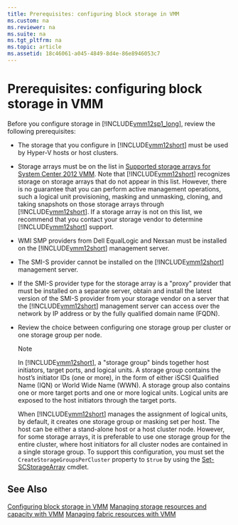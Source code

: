 ```yaml
---
title: Prerequisites: configuring block storage in VMM
ms.custom: na
ms.reviewer: na
ms.suite: na
ms.tgt_pltfrm: na
ms.topic: article
ms.assetid: 18c46061-a045-4849-8d4e-86e8946053c7
---
```

# Prerequisites: configuring block storage in VMM
Before you configure storage in [!INCLUDE[vmm12sp1_long](Token/vmm12sp1_long_md.md)], review the following prerequisites:

-   The storage that you configure in [!INCLUDE[vmm12short](Token/vmm12short_md.md)] must be used by Hyper\-V hosts or host clusters.

-   Storage arrays must be on the list in [Supported storage arrays for System Center 2012 VMM](http://social.technet.microsoft.com/wiki/contents/articles/16100.supported-storage-arrays-for-system-center-2012-vmm.aspx). Note that [!INCLUDE[vmm12short](Token/vmm12short_md.md)] recognizes storage on storage arrays that do not appear in this list. However, there is no guarantee that you can perform active management operations, such a logical unit provisioning, masking and unmasking, cloning, and taking snapshots on those storage arrays through [!INCLUDE[vmm12short](Token/vmm12short_md.md)]. If a storage array is not on this list, we recommend that you contact your storage vendor to determine [!INCLUDE[vmm12short](Token/vmm12short_md.md)] support.

-   WMI SMP providers from Dell EqualLogic and Nexsan must be installed on the [!INCLUDE[vmm12short](Token/vmm12short_md.md)] management server.

-   The SMI\-S provider cannot be installed on the [!INCLUDE[vmm12short](Token/vmm12short_md.md)] management server.

-   If the SMI\-S provider type for the storage array is a "proxy" provider that must be installed on a separate server, obtain and install the latest version of the SMI\-S provider from your storage vendor on a server that the [!INCLUDE[vmm12short](Token/vmm12short_md.md)] management server can access over the network by IP address or by the fully qualified domain name \(FQDN\).

-   Review the choice between configuring one storage group per cluster or one storage group per node.

    > [!NOTE]
    > In [!INCLUDE[vmm12short](Token/vmm12short_md.md)], a "storage group" binds together host initiators, target ports, and logical units. A storage group contains the host’s initiator IDs \(one or more\), in the form of either iSCSI Qualified Name \(IQN\) or World Wide Name \(WWN\). A storage group also contains one or more target ports and one or more logical units. Logical units are exposed to the host initiators through the target ports.

    When [!INCLUDE[vmm12short](Token/vmm12short_md.md)] manages the assignment of logical units, by default, it creates one storage group or masking set per host. The host can be either a stand\-alone host or a host cluster node. However, for some storage arrays, it is preferable to use one storage group for the entire cluster, where host initiators for all cluster nodes are contained in a single storage group. To support this configuration, you must set the `CreateStorageGroupsPerCluster` property to `$true` by using the   [Set-SCStorageArray](http://technet.microsoft.com/library/jj613218.aspx) cmdlet.

## See Also
[Configuring block storage in VMM](Configuring-block-storage-in-VMM.md)
[Managing storage resources and capacity with VMM](Managing-storage-resources-and-capacity-with-VMM.md)
[Managing fabric resources with VMM](Managing-fabric-resources-with-VMM.md)


